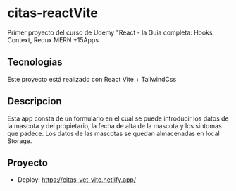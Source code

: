 # citas-reactVite
Primer proyecto del curso de Udemy "React - la Guia completa: Hooks, Context, Redux MERN +15Apps
## Tecnologias
Este proyecto está realizado con React Vite + TailwindCss
## Descripcion 
Esta app consta de un formulario en el cual se puede introducir los datos de la mascota y del propietario, la fecha de alta de la mascota y los sintomas que padece.
Los datos de las mascotas se quedan almacenadas en local Storage.

## Proyecto
* Deploy:  https://citas-vet-vite.netlify.app/
